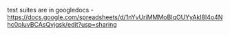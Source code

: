 test suites are in googledocs - https://docs.google.com/spreadsheets/d/1nYvUriMMMoBIqOUYyAkI8l4o4Nhc0pluvBCAsQvjgsk/edit?usp=sharing
